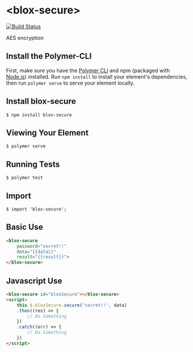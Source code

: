 # \<blox-secure\>

[![Build Status](https://travis-ci.org/EOSBlox/blox-secure.svg?branch=master)](https://travis-ci.org/EOSBlox/blox-secure)

AES encryption

## Install the Polymer-CLI

First, make sure you have the [Polymer CLI](https://www.npmjs.com/package/polymer-cli) and npm (packaged with [Node.js](https://nodejs.org)) installed. Run `npm install` to install your element's dependencies, then run `polymer serve` to serve your element locally.

## Install blox-secure

```
$ npm install blox-secure
```

## Viewing Your Element

```
$ polymer serve
```

## Running Tests

```
$ polymer test
```

## Import

```
$ import 'blox-secure';
```

## Basic Use

```html
<blox-secure
    password="secret!!"
    data="{{data}}"
    result="{{result}}">
</blox-secure>
```

## Javascript Use

```html
<blox-secure id="bloxSecure"></blox-secure>
<script>
    this.$.bloxSecure.secure('secret!!', data)
    .then((res) => {
        // Do Something
    })
    .catch((err) => {
        // Do Something
    })
</script>
```
